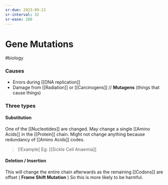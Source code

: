 ```yaml
---
sr-due: 2023-09-21
sr-interval: 32
sr-ease: 288
---
```

# Gene Mutations
#biology 

### Causes
- Errors during [[DNA replication]]
- Damage from [[Radiation]] or [[Carcinogens]] // **Mutagens** (things that cause things)
### Three types 
#### Substitution
One of the [[Nucleotides]] are changed. May change a single [[Amino Acids]] in the [[Protein]] chain. Might not change anything because redundancy of [[Amino Acids]] codes.
> [!Example] Eg: [[Sickle Cell Anaemia]]
#### Deletion / Insertion
This will change the entire chain afterwards as the remaining [[Codons]] are offset ( **Frame Shift Mutation** )
So this is more likely to be harmful.